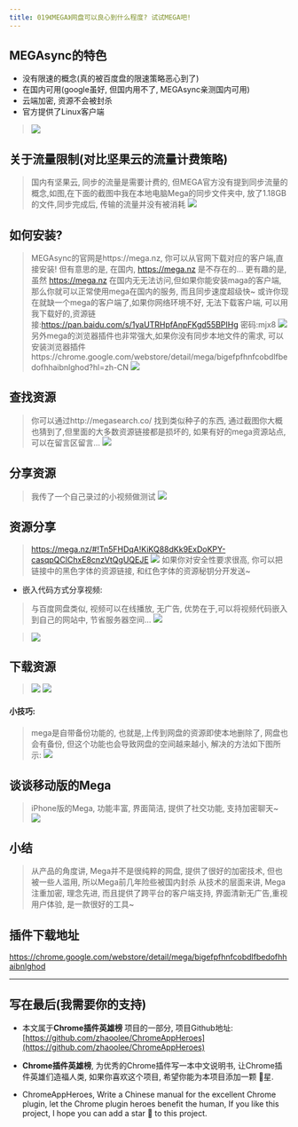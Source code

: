```yaml
---
title: 019《MEGA》网盘可以良心到什么程度? 试试MEGA吧!
---
```

## MEGAsync的特色
- 没有限速的概念(真的被百度盘的限速策略恶心到了)
- 在国内可用(google虽好, 但国内用不了, MEGAsync亲测国内可用)
- 云端加密, 资源不会被封杀
- 官方提供了Linux客户端
> ![](https://v2fy.com/asset/019_mega/a4c20a63b57a4b2393737a966eec944a.png)


## 关于流量限制(对比坚果云的流量计费策略)
> 国内有坚果云, 同步的流量是需要计费的, 但MEGA官方没有提到同步流量的概念,如图,在下面的截图中我在本地电脑Mega的同步文件夹中, 放了1.18GB的文件,同步完成后, 传输的流量并没有被消耗
> ![](https://v2fy.com/asset/019_mega/1890df67c464471297c832a80d9abd76.png)

## 如何安装?
> MEGAsync的官网是https://mega.nz, 你可以从官网下载对应的客户端,直接安装! 但有意思的是, 在国内, https://mega.nz 是不存在的...
> 更有趣的是, 虽然 https://mega.nz 在国内无无法访问,但如果你能安装maga的客户端, 那么你就可以正常使用mega在国内的服务, 而且同步速度超级快~
> 或许你现在就缺一个mega的客户端了,如果你网络环境不好, 无法下载客户端, 可以用我下载好的,资源链接:https://pan.baidu.com/s/1yaUTRHpfAnpFKgd55BPIHg 密码:mjx8
> ![](https://v2fy.com/asset/019_mega/fe2a54a335a14651bb5d3de4f1ff8700.png)
> 另外mega的浏览器插件也非常强大,如果你没有同步本地文件的需求, 可以安装浏览器插件https://chrome.google.com/webstore/detail/mega/bigefpfhnfcobdlfbedofhhaibnlghod?hl=zh-CN
> ![](https://v2fy.com/asset/019_mega/9e2e91fb6b2b48719d088797b2de26de.png)

## 查找资源
> 你可以通过http://megasearch.co/ 找到类似种子的东西, 通过截图你大概也猜到了,但里面的大多数资源链接都是损坏的, 如果有好的mega资源站点, 可以在留言区留言...
> ![](https://v2fy.com/asset/019_mega/d0e3a487150f4ad39d28266c32039ff0.png)

## 分享资源
> 我传了一个自己录过的小视频做测试
> ![](https://v2fy.com/asset/019_mega/d2730df68d6943e79aa340bf5209a6b8.png)
## 资源分享
> https://mega.nz/#!Tn5FHDqA!KiKQ88dKk9ExDoKPY-casqpQClChxE8cnzVtQgUQEJE
> ![](https://v2fy.com/asset/019_mega/065e46947d9f483f9a47e5e80582de1d.png)
> 如果你对安全性要求很高, 你可以把链接中的黑色字体的资源链接, 和红色字体的资源秘钥分开发送~


- 嵌入代码方式分享视频:
> 与百度网盘类似, 视频可以在线播放, 无广告, 优势在于,可以将视频代码嵌入到自己的网站中, 节省服务器空间...
> ![](https://v2fy.com/asset/019_mega/a0cdedf40ff04400b5ed210d50f9d55e.png)

> ![](https://v2fy.com/asset/019_mega/6b2caf418ef84810a5a2e6b7792c7ad5.png)

## 下载资源
> ![](https://v2fy.com/asset/019_mega/3d7ff478682a442f9166a96c074b98cd.png)
> ![](https://v2fy.com/asset/019_mega/a6be5fa0808b4b5c97f5b2d74c6fb432.png)

#### 小技巧:
> mega是自带备份功能的, 也就是,上传到网盘的资源即使本地删除了, 网盘也会有备份, 但这个功能也会导致网盘的空间越来越小, 解决的方法如下图所示:
![](https://v2fy.com/asset/019_mega/636df8ebad2b47bd8edd3da73cf490ff.png)

## 谈谈移动版的Mega
> iPhone版的Mega, 功能丰富, 界面简洁, 提供了社交功能, 支持加密聊天~
> ![](https://v2fy.com/asset/019_mega/c77360d0571540008f43ac0eaeaca5d0.png)


## 小结
> 从产品的角度讲, Mega并不是很纯粹的网盘, 提供了很好的加密技术, 但也被一些人滥用, 所以Mega前几年险些被国内封杀
> 从技术的层面来讲, Mega注重加密, 理念先进, 而且提供了跨平台的客户端支持, 界面清新无广告,重视用户体验, 是一款很好的工具~


## 插件下载地址
https://chrome.google.com/webstore/detail/mega/bigefpfhnfcobdlfbedofhhaibnlghod

---

## 写在最后(我需要你的支持)
- 本文属于**Chrome插件英雄榜** 项目的一部分, 项目Github地址: [https://github.com/zhaoolee/ChromeAppHeroes](https://github.com/zhaoolee/ChromeAppHeroes)

- **Chrome插件英雄榜**, 为优秀的Chrome插件写一本中文说明书, 让Chrome插件英雄们造福人类, 如果你喜欢这个项目, 希望你能为本项目添加一颗 🌟星.

- ChromeAppHeroes, Write a Chinese manual for the excellent Chrome plugin, let the Chrome plugin heroes benefit the human, If you like this project, I hope you can add a star 🌟 to this project.



